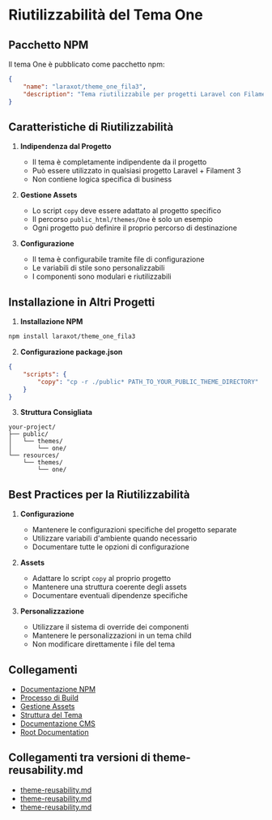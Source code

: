 # Riutilizzabilità del Tema One

## Pacchetto NPM

Il tema One è pubblicato come pacchetto npm:
```json
{
    "name": "laraxot/theme_one_fila3",
    "description": "Tema riutilizzabile per progetti Laravel con Filament 3"
}
```

## Caratteristiche di Riutilizzabilità

1. **Indipendenza dal Progetto**
   - Il tema è completamente indipendente da il progetto
   - Può essere utilizzato in qualsiasi progetto Laravel + Filament 3
   - Non contiene logica specifica di business

2. **Gestione Assets**
   - Lo script `copy` deve essere adattato al progetto specifico
   - Il percorso `public_html/themes/One` è solo un esempio
   - Ogni progetto può definire il proprio percorso di destinazione

3. **Configurazione**
   - Il tema è configurabile tramite file di configurazione
   - Le variabili di stile sono personalizzabili
   - I componenti sono modulari e riutilizzabili

## Installazione in Altri Progetti

1. **Installazione NPM**
```bash
npm install laraxot/theme_one_fila3
```

2. **Configurazione package.json**
```json
{
    "scripts": {
        "copy": "cp -r ./public* PATH_TO_YOUR_PUBLIC_THEME_DIRECTORY"
    }
}
```

3. **Struttura Consigliata**
```
your-project/
├── public/
│   └── themes/
│       └── one/
└── resources/
    └── themes/
        └── one/
```

## Best Practices per la Riutilizzabilità

1. **Configurazione**
   - Mantenere le configurazioni specifiche del progetto separate
   - Utilizzare variabili d'ambiente quando necessario
   - Documentare tutte le opzioni di configurazione

2. **Assets**
   - Adattare lo script `copy` al proprio progetto
   - Mantenere una struttura coerente degli assets
   - Documentare eventuali dipendenze specifiche

3. **Personalizzazione**
   - Utilizzare il sistema di override dei componenti
   - Mantenere le personalizzazioni in un tema child
   - Non modificare direttamente i file del tema

## Collegamenti

- [Documentazione NPM](https://www.npmjs.com/package/laraxot/theme_one_fila3)
- [Processo di Build](build-process.md)
- [Gestione Assets](theme-assets.md)
- [Struttura del Tema](theme-structure.md)
- [Documentazione CMS](../../Modules/Cms/docs/themes/reusability.md)
- [Root Documentation](../../../docs/themes/reusability.md) 
## Collegamenti tra versioni di theme-reusability.md
* [theme-reusability.md](laravel/Modules/Cms/docs/best-practices/theme-reusability.md)
* [theme-reusability.md](laravel/Themes/One/docs/best_practices/theme-reusability.md)
* [theme-reusability.md](laravel/Themes/One/docs/theme-reusability.md)

